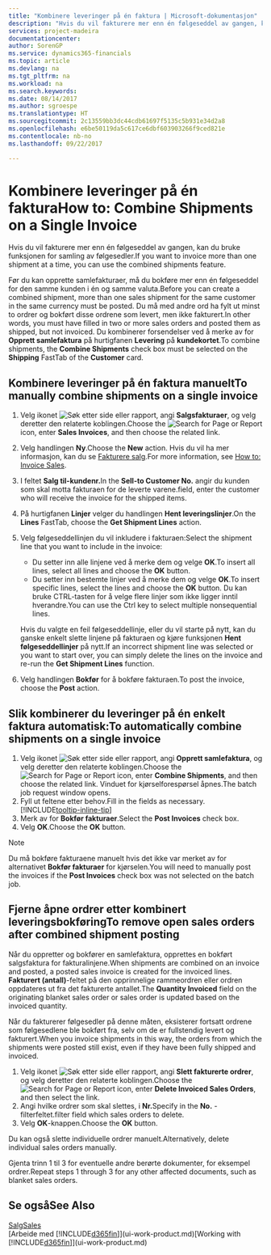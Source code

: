 ```yaml
---
title: "Kombinere leveringer på én faktura | Microsoft-dokumentasjon"
description: "Hvis du vil fakturere mer enn én følgeseddel av gangen, kan du bruke funksjonen for samling av følgesedler."
services: project-madeira
documentationcenter: 
author: SorenGP
ms.service: dynamics365-financials
ms.topic: article
ms.devlang: na
ms.tgt_pltfrm: na
ms.workload: na
ms.search.keywords: 
ms.date: 08/14/2017
ms.author: sgroespe
ms.translationtype: HT
ms.sourcegitcommit: 2c13559bb3dc44cdb61697f5135c5b931e34d2a8
ms.openlocfilehash: e6be50119da5c617ce6dbf603903266f9ced821e
ms.contentlocale: nb-no
ms.lasthandoff: 09/22/2017

---
```

# <a name="how-to-combine-shipments-on-a-single-invoice"></a><span data-ttu-id="c377b-103">Kombinere leveringer på én faktura</span><span class="sxs-lookup"><span data-stu-id="c377b-103">How to: Combine Shipments on a Single Invoice</span></span>
<span data-ttu-id="c377b-104">Hvis du vil fakturere mer enn én følgeseddel av gangen, kan du bruke funksjonen for samling av følgesedler.</span><span class="sxs-lookup"><span data-stu-id="c377b-104">If you want to invoice more than one shipment at a time, you can use the combined shipments feature.</span></span>  

 <span data-ttu-id="c377b-105">Før du kan opprette samlefakturaer, må du bokføre mer enn én følgeseddel for den samme kunden i én og samme valuta.</span><span class="sxs-lookup"><span data-stu-id="c377b-105">Before you can create a combined shipment, more than one sales shipment for the same customer in the same currency must be posted.</span></span> <span data-ttu-id="c377b-106">Du må med andre ord ha fylt ut minst to ordrer og bokført disse ordrene som levert, men ikke fakturert.</span><span class="sxs-lookup"><span data-stu-id="c377b-106">In other words, you must have filled in two or more sales orders and posted them as shipped, but not invoiced.</span></span> <span data-ttu-id="c377b-107">Du kombinerer forsendelser ved å merke av for **Opprett samlefaktura** på hurtigfanen **Levering** på **kundekortet**.</span><span class="sxs-lookup"><span data-stu-id="c377b-107">To combine shipments, the **Combine Shipments** check box must be selected on the **Shipping** FastTab of the **Customer** card.</span></span>  

## <a name="to-manually-combine-shipments-on-a-single-invoice"></a><span data-ttu-id="c377b-108">Kombinere leveringer på én faktura manuelt</span><span class="sxs-lookup"><span data-stu-id="c377b-108">To manually combine shipments on a single invoice</span></span>  
1. <span data-ttu-id="c377b-109">Velg ikonet ![Søk etter side eller rapport](media/ui-search/search_small.png "Ikonet Søk etter side eller rapport"), angi **Salgsfakturaer**, og velg deretter den relaterte koblingen.</span><span class="sxs-lookup"><span data-stu-id="c377b-109">Choose the ![Search for Page or Report](media/ui-search/search_small.png "Search for Page or Report icon") icon, enter **Sales Invoices**, and then choose the related link.</span></span>  
2. <span data-ttu-id="c377b-110">Velg handlingen **Ny**.</span><span class="sxs-lookup"><span data-stu-id="c377b-110">Choose the **New** action.</span></span> <span data-ttu-id="c377b-111">Hvis du vil ha mer informasjon, kan du se [Fakturere salg](sales-how-invoice-sales.md).</span><span class="sxs-lookup"><span data-stu-id="c377b-111">For more information, see [How to: Invoice Sales](sales-how-invoice-sales.md).</span></span>
3. <span data-ttu-id="c377b-112">I feltet **Salg til-kundenr.**</span><span class="sxs-lookup"><span data-stu-id="c377b-112">In the **Sell-to Customer No.**</span></span> <span data-ttu-id="c377b-113">angir du kunden som skal motta fakturaen for de leverte varene.</span><span class="sxs-lookup"><span data-stu-id="c377b-113">field, enter the customer who will receive the invoice for the shipped items.</span></span>  
4. <span data-ttu-id="c377b-114">På hurtigfanen **Linjer** velger du handlingen **Hent leveringslinjer**.</span><span class="sxs-lookup"><span data-stu-id="c377b-114">On the **Lines** FastTab, choose the **Get Shipment Lines** action.</span></span>  
5. <span data-ttu-id="c377b-115">Velg følgeseddellinjen du vil inkludere i fakturaen:</span><span class="sxs-lookup"><span data-stu-id="c377b-115">Select the shipment line that you want to include in the invoice:</span></span>  

    - <span data-ttu-id="c377b-116">Du setter inn alle linjene ved å merke dem og velge **OK**.</span><span class="sxs-lookup"><span data-stu-id="c377b-116">To insert all lines, select all lines and choose the **OK** button.</span></span>  
    - <span data-ttu-id="c377b-117">Du setter inn bestemte linjer ved å merke dem og velge **OK**.</span><span class="sxs-lookup"><span data-stu-id="c377b-117">To insert specific lines, select the lines and choose the **OK** button.</span></span> <span data-ttu-id="c377b-118">Du kan bruke CTRL-tasten for å velge flere linjer som ikke ligger inntil hverandre.</span><span class="sxs-lookup"><span data-stu-id="c377b-118">You can use the Ctrl key to select multiple nonsequential lines.</span></span>  

    <span data-ttu-id="c377b-119">Hvis du valgte en feil følgeseddellinje, eller du vil starte på nytt, kan du ganske enkelt slette linjene på fakturaen og kjøre funksjonen **Hent følgeseddellinjer** på nytt.</span><span class="sxs-lookup"><span data-stu-id="c377b-119">If an incorrect shipment line was selected or you want to start over, you can simply delete the lines on the invoice and re-run the **Get Shipment Lines** function.</span></span>  
7. <span data-ttu-id="c377b-120">Velg handlingen **Bokfør** for å bokføre fakturaen.</span><span class="sxs-lookup"><span data-stu-id="c377b-120">To post the invoice, choose the **Post** action.</span></span>  

## <a name="to-automatically-combine-shipments-on-a-single-invoice"></a><span data-ttu-id="c377b-121">Slik kombinerer du leveringer på én enkelt faktura automatisk:</span><span class="sxs-lookup"><span data-stu-id="c377b-121">To automatically combine shipments on a single invoice</span></span>  
1. <span data-ttu-id="c377b-122">Velg ikonet ![Søk etter side eller rapport](media/ui-search/search_small.png "Ikonet Søk etter side eller rapport"), angi **Opprett samlefaktura**, og velg deretter den relaterte koblingen.</span><span class="sxs-lookup"><span data-stu-id="c377b-122">Choose the ![Search for Page or Report](media/ui-search/search_small.png "Search for Page or Report icon") icon, enter **Combine Shipments**, and then choose the related link.</span></span> <span data-ttu-id="c377b-123">Vinduet for kjørselforespørsel åpnes.</span><span class="sxs-lookup"><span data-stu-id="c377b-123">The batch job request window opens.</span></span>  
2. <span data-ttu-id="c377b-124">Fyll ut feltene etter behov.</span><span class="sxs-lookup"><span data-stu-id="c377b-124">Fill in the fields as necessary.</span></span> [!INCLUDE[tooltip-inline-tip](includes/tooltip-inline-tip_md.md)]
3. <span data-ttu-id="c377b-125">Merk av for **Bokfør fakturaer**.</span><span class="sxs-lookup"><span data-stu-id="c377b-125">Select the **Post Invoices** check box.</span></span>  
4.  <span data-ttu-id="c377b-126">Velg **OK**.</span><span class="sxs-lookup"><span data-stu-id="c377b-126">Choose the **OK** button.</span></span>  

> [!NOTE]  
>  <span data-ttu-id="c377b-127">Du må bokføre fakturaene manuelt hvis det ikke var merket av for alternativet **Bokfør fakturaer** for kjørselen.</span><span class="sxs-lookup"><span data-stu-id="c377b-127">You will need to manually post the invoices if the **Post Invoices** check box was not selected on the batch job.</span></span>  

## <a name="to-remove-open-sales-orders-after-combined-shipment-posting"></a><span data-ttu-id="c377b-128">Fjerne åpne ordrer etter kombinert leveringsbokføring</span><span class="sxs-lookup"><span data-stu-id="c377b-128">To remove open sales orders after combined shipment posting</span></span> 
<span data-ttu-id="c377b-129">Når du oppretter og bokfører en samlefaktura, opprettes en bokført salgsfaktura for fakturalinjene.</span><span class="sxs-lookup"><span data-stu-id="c377b-129">When shipments are combined on an invoice and posted, a posted sales invoice is created for the invoiced lines.</span></span> <span data-ttu-id="c377b-130">**Fakturert (antall)**-feltet på den opprinnelige rammeordren eller ordren oppdateres ut fra det fakturerte antallet.</span><span class="sxs-lookup"><span data-stu-id="c377b-130">The **Quantity Invoiced** field on the originating blanket sales order or sales order is updated based on the invoiced quantity.</span></span>  

<span data-ttu-id="c377b-131">Når du fakturerer følgesedler på denne måten, eksisterer fortsatt ordrene som følgesedlene ble bokført fra, selv om de er fullstendig levert og fakturert.</span><span class="sxs-lookup"><span data-stu-id="c377b-131">When you invoice shipments in this way, the orders from which the shipments were posted still exist, even if they have been fully shipped and invoiced.</span></span>   

1. <span data-ttu-id="c377b-132">Velg ikonet ![Søk etter side eller rapport](media/ui-search/search_small.png "Ikonet Søk etter side eller rapport"), angi **Slett fakturerte ordrer**, og velg deretter den relaterte koblingen.</span><span class="sxs-lookup"><span data-stu-id="c377b-132">Choose the ![Search for Page or Report](media/ui-search/search_small.png "Search for Page or Report icon") icon, enter **Delete Invoiced Sales Orders**, and then select the link.</span></span>  
2. <span data-ttu-id="c377b-133">Angi hvilke ordrer som skal slettes, i **Nr.**</span><span class="sxs-lookup"><span data-stu-id="c377b-133">Specify in the **No.**</span></span> <span data-ttu-id="c377b-134">-filterfeltet.</span><span class="sxs-lookup"><span data-stu-id="c377b-134">filter field which sales orders to delete.</span></span>  
3. <span data-ttu-id="c377b-135">Velg **OK**-knappen.</span><span class="sxs-lookup"><span data-stu-id="c377b-135">Choose the **OK** button.</span></span>  

<span data-ttu-id="c377b-136">Du kan også slette individuelle ordrer manuelt.</span><span class="sxs-lookup"><span data-stu-id="c377b-136">Alternatively, delete individual sales orders manually.</span></span>  

<span data-ttu-id="c377b-137">Gjenta trinn 1 til 3 for eventuelle andre berørte dokumenter, for eksempel ordrer.</span><span class="sxs-lookup"><span data-stu-id="c377b-137">Repeat steps 1 through 3 for any other affected documents, such as blanket sales orders.</span></span>

## <a name="see-also"></a><span data-ttu-id="c377b-138">Se også</span><span class="sxs-lookup"><span data-stu-id="c377b-138">See Also</span></span>  
[<span data-ttu-id="c377b-139">Salg</span><span class="sxs-lookup"><span data-stu-id="c377b-139">Sales</span></span>](sales-manage-sales.md)  
<span data-ttu-id="c377b-140">[Arbeide med [!INCLUDE[d365fin](includes/d365fin_md.md)]](ui-work-product.md)</span><span class="sxs-lookup"><span data-stu-id="c377b-140">[Working with [!INCLUDE[d365fin](includes/d365fin_md.md)]](ui-work-product.md)</span></span>

